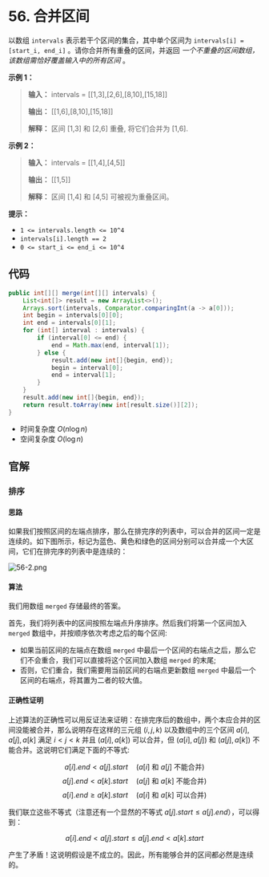 # 56. 合并区间

以数组 `intervals` 表示若干个区间的集合，其中单个区间为 `intervals[i] = [start_i, end_i]` 。请你合并所有重叠的区间，并返回 _一个不重叠的区间数组，该数组需恰好覆盖输入中的所有区间_ 。

**示例 1：** 

> **输入：** intervals = \[\[1,3],\[2,6],\[8,10],\[15,18]]
>
> **输出：** \[\[1,6],\[8,10],\[15,18]]
>
> **解释：** 区间 \[1,3] 和 \[2,6] 重叠, 将它们合并为 \[1,6]\.

**示例 2：** 

> **输入：** intervals = \[\[1,4],\[4,5]]
>
> **输出：** \[\[1,5]]
>
> **解释：** 区间 \[1,4] 和 \[4,5] 可被视为重叠区间。

**提示：** 

*   `1 <= intervals.length <= 10^4`
*   `intervals[i].length == 2`
*   `0 <= start_i <= end_i <= 10^4`

## 代码

```java
public int[][] merge(int[][] intervals) {
    List<int[]> result = new ArrayList<>();
    Arrays.sort(intervals, Comparator.comparingInt(a -> a[0]));
    int begin = intervals[0][0];
    int end = intervals[0][1];
    for (int[] interval : intervals) {
        if (interval[0] <= end) {
            end = Math.max(end, interval[1]);
        } else {
            result.add(new int[]{begin, end});
            begin = interval[0];
            end = interval[1];
        }
    }
    result.add(new int[]{begin, end});
    return result.toArray(new int[result.size()][2]);
}
```

- 时间复杂度 $O(n\log n)$
- 空间复杂度 $O(\log n)$

## 官解

### 排序

#### 思路

如果我们按照区间的左端点排序，那么在排完序的列表中，可以合并的区间一定是连续的。如下图所示，标记为蓝色、黄色和绿色的区间分别可以合并成一个大区间，它们在排完序的列表中是连续的：

![56-2.png](http://public.file.lvshuhuai.cn/images\50417462969bd13230276c0847726c0909873d22135775ef4022e806475d763e-56-2.png)

#### 算法

我们用数组 `merged` 存储最终的答案。

首先，我们将列表中的区间按照左端点升序排序。然后我们将第一个区间加入 `merged` 数组中，并按顺序依次考虑之后的每个区间:

- 如果当前区间的左端点在数组 `merged` 中最后一个区间的右端点之后，那么它们不会重合，我们可以直接将这个区间加入数组 `merged` 的末尾;
- 否则，它们重合，我们需要用当前区间的右端点更新数组 `merged` 中最后一个区间的右端点，将其置为二者的较大值。

#### 正确性证明

上述算法的正确性可以用反证法来证明：在排完序后的数组中，两个本应合并的区间没能被合并，那么说明存在这样的三元组 $(i, j, k)$ 以及数组中的三个区间 $a[i], a[j], a[k]$ 满足 $i < j < k$ 并且 $(a[i], a[k])$ 可以合并，但 $(a[i], a[j])$ 和 $(a[j], a[k])$ 不能合并。这说明它们满足下面的不等式:

$$
a[i].end < a[j].start \quad (a[i] \text{ 和 } a[j] \text{ 不能合并})
$$
$$
a[j].end < a[k].start \quad (a[j] \text{ 和 } a[k] \text{ 不能合并})
$$
$$
a[i].end \geq a[k].start \quad (a[i] \text{ 和 } a[k] \text{ 可以合并})
$$

我们联立这些不等式（注意还有一个显然的不等式 $a[j].start \leq a[j].end$），可以得到：

$$
a[i].end < a[j].start \leq a[j].end < a[k].start
$$

产生了矛盾！这说明假设是不成立的。因此，所有能够合并的区间都必然是连续的。